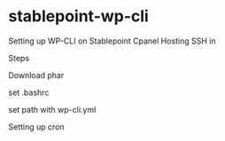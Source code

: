 # stablepoint-wp-cli
Setting up WP-CLI on Stablepoint Cpanel Hosting
SSH in

Steps

Download phar

set .bashrc

set path with wp-cli.yml

Setting up cron
